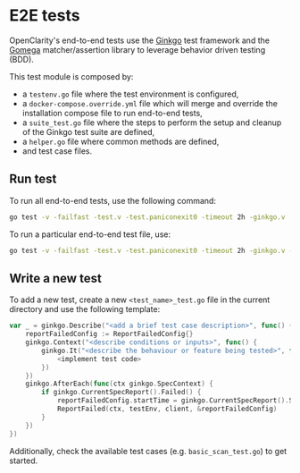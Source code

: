 # E2E tests

OpenClarity's end-to-end tests use the [Ginkgo](https://onsi.github.io/ginkgo/) test framework and the [Gomega](https://onsi.github.io/gomega/) matcher/assertion library to leverage behavior driven testing (BDD).

This test module is composed by:

* a `testenv.go` file where the test environment is configured,
* a `docker-compose.override.yml` file which will merge and override the installation compose file to run end-to-end tests,
* a `suite_test.go` file where the steps to perform the setup and cleanup of the Ginkgo test suite are defined,
* a `helper.go` file where common methods are defined,
* and test case files.

## Run test

To run all end-to-end tests, use the following command:

```bash
go test -v -failfast -test.v -test.paniconexit0 -timeout 2h -ginkgo.v .
```

To run a particular end-to-end test file, use:

```bash
go test -v -failfast -test.v -test.paniconexit0 -timeout 2h -ginkgo.v --ginkgo.focus-file <go test file> .
```

## Write a new test

To add a new test, create a new `<test_name>_test.go` file in the current directory and use the following template:

```go
var _ = ginkgo.Describe("<add a brief test case description>", func() {
    reportFailedConfig := ReportFailedConfig{}
    ginkgo.Context("<describe conditions or inputs>", func() {
        ginkgo.It("<describe the behaviour or feature being tested>", func(ctx ginkgo.SpecContext) {
            <implement test code>
        })
    })
    ginkgo.AfterEach(func(ctx ginkgo.SpecContext) {
        if ginkgo.CurrentSpecReport().Failed() {
            reportFailedConfig.startTime = ginkgo.CurrentSpecReport().StartTime
            ReportFailed(ctx, testEnv, client, &reportFailedConfig)
        }
    })
})
```

Additionally, check the available test cases (e.g. `basic_scan_test.go`) to get started.

